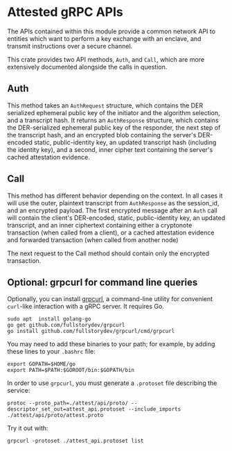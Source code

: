 # Attested gRPC APIs

The APIs contained within this module provide a common network API to entities which want to perform a key exchange with an enclave, and transmit instructions over a secure channel.

This crate provides two API methods, `Auth`, and `Call`, which are more extensively documented alongside the calls in question.

## Auth

This method takes an `AuthRequest` structure, which contains the DER serialized ephemeral public key of the initiator and the algorithm selection, and a transcript hash. It returns an `AuthResponse` structure, which contains the DER-serialized ephemeral public key of the responder, the next step of the transcript hash, and an encrypted blob containing the server's DER-encoded static, public-identity key, an updated transcript hash (including the identity key), and a second, inner cipher text containing the server's cached attestation evidence.

## Call

This method has different behavior depending on the context. In all cases it will use the outer, plaintext transcript from `AuthResponse` as the session_id, and an encrypted payload. The first encrypted message after an `Auth` call will contain the client's DER-encoded, static, public-identity key, an updated transcript, and an inner ciphertext containing either a cryptonote transaction (when called from a client), or a cached attestation evidence and forwarded transaction (when called from another node)

The next request to the Call method should contain only the encrypted transaction.

## Optional: grpcurl for command line queries

Optionally, you can install [grpcurl](https://github.com/fullstorydev/grpcurl), a command-line utility for convenient
 `curl`-like interaction with a gRPC server. It requires Go.

```commandline
sudo apt  install golang-go
go get github.com/fullstorydev/grpcurl
go install github.com/fullstorydev/grpcurl/cmd/grpcurl
```

You may need to add these binaries to your path; for example, by adding these lines to your `.bashrc` file:

```commandline
export GOPATH=$HOME/go
export PATH=$PATH:$GOROOT/bin:$GOPATH/bin
```

In order to use `grpcurl`, you must generate a `.protoset` file describing the service:

```commandline
protoc --proto_path=./attest/api/proto/ --descriptor_set_out=attest_api.protoset --include_imports ./attest/api/proto/attest.proto
```

Try it out with:
```commandline
grpcurl -protoset ./attest_api.protoset list
```
